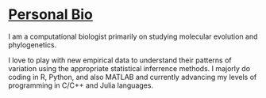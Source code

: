 # [Personal Bio](https://github.com/Muthubioinfo/muthubio)

I am a computational biologist primarily on studying molecular evolution and phylogenetics. 

I love to play with new empirical data to understand their patterns of variation using the appropriate statistical inferrence methods. 
I majorly do coding in R, Python, and also MATLAB and currently advancing my levels of programming in C/C++ and Julia languages.


